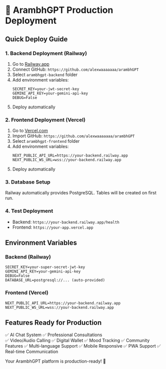# 🚀 ArambhGPT Production Deployment

## Quick Deploy Guide

### 1. Backend Deployment (Railway)
1. Go to [Railway.app](https://railway.app)
2. Connect GitHub: `https://github.com/alexwaaaaaaa/arambhGPT`
3. Select `arambhgpt-backend` folder
4. Add environment variables:
   ```
   SECRET_KEY=your-jwt-secret-key
   GEMINI_API_KEY=your-gemini-api-key
   DEBUG=False
   ```
5. Deploy automatically

### 2. Frontend Deployment (Vercel)
1. Go to [Vercel.com](https://vercel.com)
2. Import GitHub: `https://github.com/alexwaaaaaaa/arambhGPT`
3. Select `arambhgpt-frontend` folder
4. Add environment variables:
   ```
   NEXT_PUBLIC_API_URL=https://your-backend.railway.app
   NEXT_PUBLIC_WS_URL=wss://your-backend.railway.app
   ```
5. Deploy automatically

### 3. Database Setup
Railway automatically provides PostgreSQL. Tables will be created on first run.

### 4. Test Deployment
- Backend: `https://your-backend.railway.app/health`
- Frontend: `https://your-app.vercel.app`

## Environment Variables

### Backend (Railway)
```env
SECRET_KEY=your-super-secret-jwt-key
GEMINI_API_KEY=your-gemini-api-key
DEBUG=False
DATABASE_URL=postgresql://... (auto-provided)
```

### Frontend (Vercel)
```env
NEXT_PUBLIC_API_URL=https://your-backend.railway.app
NEXT_PUBLIC_WS_URL=wss://your-backend.railway.app
```

## Features Ready for Production
✅ AI Chat System
✅ Professional Consultations  
✅ Video/Audio Calling
✅ Digital Wallet
✅ Mood Tracking
✅ Community Features
✅ Multi-language Support
✅ Mobile Responsive
✅ PWA Support
✅ Real-time Communication

Your ArambhGPT platform is production-ready! 🎉